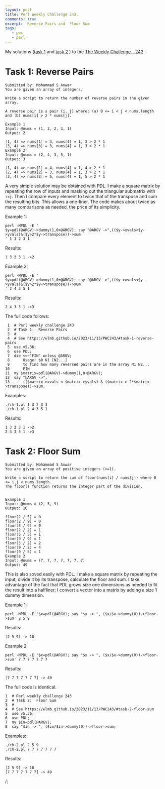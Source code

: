 ```yaml
---
layout: post
title: Perl Weekly Challenge 243.
comments: true
excerpt:  Reverse Pairs and  Floor Sum
tags:
   - pwc
   - perl
---
```


My solutions
([task 1](https://github.com/wlmb/perlweeklychallenge-club/blob/master/challenge-243/wlmb/perl/ch-1.pl)
and
[task 2](https://github.com/wlmb/perlweeklychallenge-club/blob/master/challenge-243/wlmb/perl/ch-2.pl)
)
to the  [The Weekly Challenge - 243](https://theweeklychallenge.org/blog/perl-weekly-challenge-243).


# Task 1: Reverse Pairs

    Submitted by: Mohammad S Anwar
    You are given an array of integers.
    
    Write a script to return the number of reverse pairs in the given array.
    
    A reverse pair is a pair (i, j) where: (a) 0 <= i < j < nums.length and (b) nums[i] > 2 * nums[j].
    
    Example 1
    Input: @nums = (1, 3, 2, 3, 1)
    Output: 2
    
    (1, 4) => nums[1] = 3, nums[4] = 1, 3 > 2 * 1
    (3, 4) => nums[3] = 3, nums[4] = 1, 3 > 2 * 1
    Example 2
    Input: @nums = (2, 4, 3, 5, 1)
    Output: 3
    
    (1, 4) => nums[1] = 4, nums[4] = 1, 4 > 2 * 1
    (2, 4) => nums[2] = 3, nums[4] = 1, 3 > 2 * 1
    (3, 4) => nums[3] = 5, nums[4] = 1, 5 > 2 * 1

A very simple solution may be obtained with PDL. I make a square
matrix by repeating the row of inputs and masking out the triangular
submatrix with `i<j`. Then I compare every element to twice
that of the transpose and sum the resulting bits. This allows a
one-liner. The code makes about twice as many comparisons as needed,
the price of its simplicity.

Example 1:

    perl -MPDL -E '
    $y=pdl(@ARGV)->dummy(1,0+@ARGV); say "@ARGV ->",(($y->xvals<$y->yvals)&($y>2*$y->transpose))->sum
    ' 1 3 2 3 1

Results:

    1 3 2 3 1 ->2

Example 2:

    perl -MPDL -E '
    $y=pdl(@ARGV)->dummy(1,0+@ARGV); say "@ARGV ->",(($y->xvals<$y->yvals)&($y>2*$y->transpose))->sum
    ' 2 4 3 5 1

Results:

    2 4 3 5 1 ->3

The full code follows:

     1  # Perl weekly challenge 243
     2  # Task 1:  Reverse Pairs
     3  #
     4  # See https://wlmb.github.io/2023/11/13/PWC243/#task-1-reverse-pairs
     5  use v5.36;
     6  use PDL;
     7  die <<~"FIN" unless @ARGV;
     8      Usage: $0 N1 [N2...]
     9      to find how many reversed pairs are in the array N1 N2...
    10      FIN
    11  my $matrix=pdl(@ARGV)->dummy(1,0+@ARGV);
    12  say "@ARGV ->",
    13      (($matrix->xvals < $matrix->yvals) & ($matrix > 2*$matrix->transpose))->sum;

Examples:

    ./ch-1.pl 1 3 2 3 1
    ./ch-1.pl 2 4 3 5 1

Results:

    1 3 2 3 1 ->2
    2 4 3 5 1 ->3


# Task 2: Floor Sum

    Submitted by: Mohammad S Anwar
    You are given an array of positive integers (>=1).
    
    Write a script to return the sum of floor(nums[i] / nums[j]) where 0 <= i,j < nums.length.
    The floor() function returns the integer part of the division.
    
    
    Example 1
    Input: @nums = (2, 5, 9)
    Output: 10
    
    floor(2 / 5) = 0
    floor(2 / 9) = 0
    floor(5 / 9) = 0
    floor(2 / 2) = 1
    floor(5 / 5) = 1
    floor(9 / 9) = 1
    floor(5 / 2) = 2
    floor(9 / 2) = 4
    floor(9 / 5) = 1
    Example 2
    Input: @nums = (7, 7, 7, 7, 7, 7, 7)
    Output: 49

This is also soved easily with PDL. I make a square matrix by
repeating the input, divide it by its transpose, calculate the floor
and sum. I take advantage of the fact that PDL grows size one dimensions as needed
to fit the result into a halfliner; I convert a vector into a matrix
by adding a size 1 dummy dimension.

Example 1:

    perl -MPDL -E '$x=pdl(@ARGV); say "$x -> ", ($x/$x->dummy(0))->floor->sum' 2 5 9

Results:

    [2 5 9] -> 10

Example 2

    perl -MPDL -E '$x=pdl(@ARGV); say "$x -> ", ($x/$x->dummy(0))->floor->sum' 7 7 7 7 7 7 7

Results:

    [7 7 7 7 7 7 7] -> 49

The full code is identical.

    1  # Perl weekly challenge 243
    2  # Task 2:  Floor Sum
    3  #
    4  # See https://wlmb.github.io/2023/11/13/PWC243/#task-2-floor-sum
    5  use v5.36;
    6  use PDL;
    7  my $in=pdl(@ARGV);
    8  say "$in -> ", ($in/$in->dummy(0))->floor->sum;

Examples:

    ./ch-2.pl 2 5 9
    ./ch-2.pl 7 7 7 7 7 7 7

Results:

    [2 5 9] -> 10
    [7 7 7 7 7 7 7] -> 49

/;

